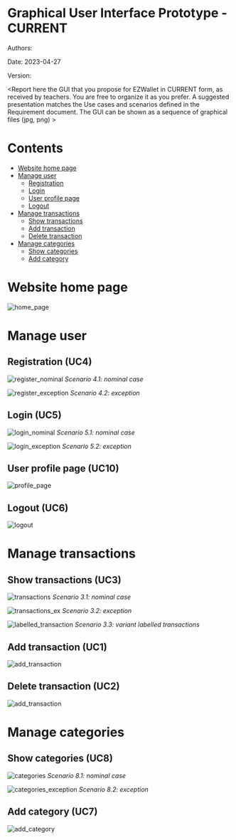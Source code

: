 # Graphical User Interface Prototype  - CURRENT

Authors:

Date: 2023-04-27

Version:

\<Report here the GUI that you propose for EZWallet in CURRENT form, as received by teachers. You are free to organize it as you prefer. A suggested presentation matches the Use cases and scenarios defined in the Requirement document. The GUI can be shown as a sequence of graphical files (jpg, png)  >
# Contents
- [Website home page](#website-home-page)
- [Manage user](#manage-user)
    - [Registration](#registration-uc4)
    - [Login](#login-uc5)
    - [User profile page](#user-profile-page-uc10)
    - [Logout](#logout-uc6)
- [Manage transactions](#manage-transactions)
    - [Show transactions](#show-transactions-uc3)
    - [Add transaction](#add-transaction-uc1)
    - [Delete transaction](#delete-transaction-uc2)
- [Manage categories](#manage-categories)
    - [Show categories](#show-categories-uc8)
    - [Add category](#add-category-uc7)

# Website home page
![home_page](./img/Home%20page.png)

# Manage user
## Registration (UC4)
![register_nominal](./img/Login%20(nominal).png)
*Scenario 4.1: nominal case*

![register_exception](./img/Login%20(exception).png)
*Scenario 4.2: exception*

## Login (UC5)
![login_nominal](./img/Login%20(nominal).png)
*Scenario 5.1: nominal case*

![login_exception](./img/Login%20(exception).png)
*Scenario 5.2: exception*

## User profile page (UC10)
![profile_page](./img/Profile%20page%20v1.png)

## Logout (UC6)
![logout](./img/Logout.png)
# Manage transactions
## Show transactions (UC3)
![transactions](./img/Show%20transactions%20V1%20(nominal).png)
*Scenario 3.1: nominal case*

![transactions_ex](./img/Show%20transactions%20V1%20(exception).png)
*Scenario 3.2: exception*

![labelled_transaction](./img/Labelled%20transactions%20V1.png)
*Scenario 3.3: variant labelled transactions*

## Add transaction (UC1)
![add_transaction](./img/Add%20transaction%20V1.png)
## Delete transaction (UC2)
![add_transaction](./img/Delete%20transaction%20V1.png)

# Manage categories
## Show categories (UC8)
![categories](./img/Categories%20V1.png)
*Scenario 8.1: nominal case*

![categories_exception](./img/Show%20categories%20v1%20(exception).png)
*Scenario 8.2: exception*

## Add category (UC7)
![add_category](./img/Add%20category%20v1.png)
